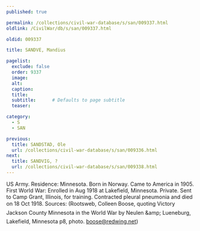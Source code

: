 ```yaml
---
published: true

permalink: /collections/civil-war-database/s/san/009337.html
oldlink: /CivilWar/db/s/san/009337.html

oldid: 009337

title: SANDVE, Mandius

pagelist:
  exclude: false
  order: 9337
  image: 
  alt:
  caption:
  title:
  subtitle:      # Defaults to page subtitle
  teaser:

category: 
  - S 
  - SAN

previous:
  title: SANDSTAD, Ole
  url: /collections/civil-war-database/s/san/009336.html  
next:
  title: SANDVIG, ?
  url: /collections/civil-war-database/s/san/009338.html   
---
```

US Army. Residence: Minnesota. Born in Norway. Came to America in 1905. First World War: Enrolled in Aug 1918 at Lakefield, Minnesota. Private. Sent to Camp Grant, Illinois, for training. Contracted pleural pneumonia and died on 18 Oct 1918. Sources: (Rootsweb, Colleen Boose, quoting &#147;Victory Jackson County Minnesota in the World War&#148; by Neulen &amp;amp; Lueneburg, Lakefield, Minnesota p8, photo. [boose@redwing.net](mailto:boose@redwing.net))